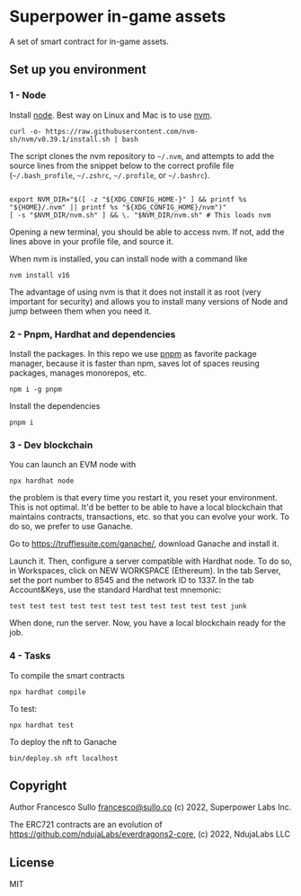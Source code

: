 # Superpower in-game assets

A set of smart contract for in-game assets.

## Set up you environment

### 1 - Node
Install [node](https://nodejs.org/). Best way on Linux and Mac is to use [nvm](https://github.com/nvm-sh/nvm).
``` 
curl -o- https://raw.githubusercontent.com/nvm-sh/nvm/v0.39.1/install.sh | bash
```
The script clones the nvm repository to `~/.nvm`, and attempts to add the source lines from the snippet below to the correct profile file (`~/.bash_profile`, `~/.zshrc`, `~/.profile`, or `~/.bashrc`).

```

export NVM_DIR="$([ -z "${XDG_CONFIG_HOME-}" ] && printf %s "${HOME}/.nvm" || printf %s "${XDG_CONFIG_HOME}/nvm")"
[ -s "$NVM_DIR/nvm.sh" ] && \. "$NVM_DIR/nvm.sh" # This loads nvm
```

Opening a new terminal, you should be able to access nvm. If not, add the lines above in your profile file, and source it.

When nvm is installed, you can install node with a command like
``` 
nvm install v16
```
The advantage of using nvm is that it does not install it as root (very important for security) and allows you to install many versions of Node and jump between them when you need it.

### 2 - Pnpm, Hardhat and dependencies 
Install the packages. In this repo we use [pnpm](https://pnpm.io/) as favorite package manager, because it is faster than npm, saves lot of spaces reusing packages, manages monorepos, etc.
``` 
npm i -g pnpm
```

Install the dependencies
``` 
pnpm i
```
### 3 - Dev blockchain
You can launch an EVM node with 
``` 
npx hardhat node
```
the problem is that every time you restart it, you reset your environment. This is not optimal. It'd be better to be able to have a local blockchain that maintains contracts, transactions, etc. so that you can evolve your work.
To do so, we prefer to use Ganache.

Go to https://trufflesuite.com/ganache/, download Ganache and install it.

Launch it. Then, configure a server compatible with Hardhat node. To do so, in Workspaces, click on NEW WORKSPACE (Ethereum). In the tab Server, set the port number to 8545 and the network ID to 1337. In the tab Account&Keys, use the standard Hardhat test mnemonic:
```
test test test test test test test test test test test junk
```
When done, run the server. Now, you have a local blockchain ready for the job.

### 4 - Tasks
To compile the smart contracts
```
npx hardhat compile
```
To test:
``` 
npx hardhat test
```
To deploy the nft to Ganache
``` 
bin/deploy.sh nft localhost
```

## Copyright

Author Francesco Sullo <francesco@sullo.co>
(c) 2022, Superpower Labs Inc.

The ERC721 contracts are an evolution of https://github.com/ndujaLabs/everdragons2-core, (c) 2022, NdujaLabs LLC

## License

MIT

